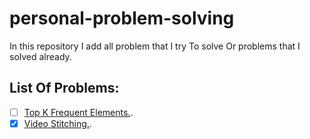 # personal-problem-solving
In this repository I add all problem that I try To solve Or problems that I solved already.

## List Of Problems:
- [ ] [Top K Frequent Elements.](https://github.com/Ahmed101Mohammed/personal-problem-solving/blob/main/topKFrequentElements.js).
- [X] [Video Stitching.](https://github.com/Ahmed101Mohammed/personal-problem-solving/blob/main/videoStitching.js).
